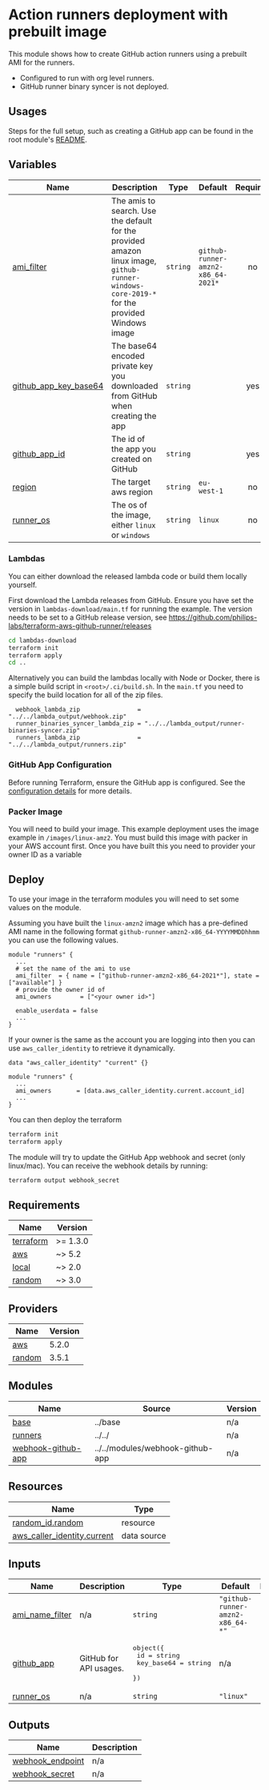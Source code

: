 # Action runners deployment with prebuilt image

This module shows how to create GitHub action runners using a prebuilt AMI for the runners.

- Configured to run with org level runners.
- GitHub runner binary syncer is not deployed.

## Usages

Steps for the full setup, such as creating a GitHub app can be found in the root module's [README](../../README.md).

## Variables

| Name | Description | Type | Default | Required |
|------|-------------|------|---------|:--------:|
| <a name="input_ami_filter"></a> [ami\_filter](#input\_ami\_filter) | The amis to search.  Use the default for the provided amazon linux image, `github-runner-windows-core-2019-*` for the provided Windows image | `string` | `github-runner-amzn2-x86_64-2021*` | no |
| <a name="input_github_app_key_base64"></a> [github\_app\_key\_base64](#input\_github\_app\_key\_base64) | The base64 encoded private key you downloaded from GitHub when creating the app | `string` | | yes |
| <a name="input_github_app_id"></a> [github\_app\_id](#input\_github\_app\_id) | The id of the app you created on GitHub | `string` | | yes |
| <a name="input_region"></a> [region](#input\_region) | The target aws region | `string` | `eu-west-1` | no |
| <a name="input_runner_os"></a> [runner\_os](#input\_runner\_os) | The os of the image, either `linux` or `windows` | `string` | `linux` | no |

### Lambdas

You can either download the released lambda code or build them locally yourself.

First download the Lambda releases from GitHub. Ensure you have set the version in `lambdas-download/main.tf` for running the example. The version needs to be set to a GitHub release version, see https://github.com/philips-labs/terraform-aws-github-runner/releases

```bash
cd lambdas-download
terraform init
terraform apply
cd ..
```

Alternatively you can build the lambdas locally with Node or Docker, there is a simple build script in `<root>/.ci/build.sh`. In the `main.tf` you need to specify the build location for all of the zip files.

```hcl
  webhook_lambda_zip                = "../../lambda_output/webhook.zip"
  runner_binaries_syncer_lambda_zip = "../../lambda_output/runner-binaries-syncer.zip"
  runners_lambda_zip                = "../../lambda_output/runners.zip"
```

### GitHub App Configuration

Before running Terraform, ensure the GitHub app is configured. See the [configuration details](../../README.md#usages) for more details.

### Packer Image

You will need to build your image. This example deployment uses the image example in `/images/linux-amz2`. You must build this image with packer in your AWS account first. Once you have built this you need to provider your owner ID as a variable

## Deploy

To use your image in the terraform modules you will need to set some values on the module.

Assuming you have built the `linux-amzn2` image which has a pre-defined AMI name in the following format `github-runner-amzn2-x86_64-YYYYMMDDhhmm` you can use the following values.

```hcl
module "runners" {
  ...
  # set the name of the ami to use
  ami_filter  = { name = ["github-runner-amzn2-x86_64-2021*"], state = ["available"] }
  # provide the owner id of
  ami_owners        = ["<your owner id>"]

  enable_userdata = false
  ...
}
```

If your owner is the same as the account you are logging into then you can use `aws_caller_identity` to retrieve it dynamically.

```hcl
data "aws_caller_identity" "current" {}

module "runners" {
  ...
  ami_owners       = [data.aws_caller_identity.current.account_id]
  ...
}
```

You can then deploy the terraform

```bash
terraform init
terraform apply
```

The module will try to update the GitHub App webhook and secret (only linux/mac). You can receive the webhook details by running:

```bash
terraform output webhook_secret
```

<!-- BEGIN_TF_DOCS -->
## Requirements

| Name | Version |
|------|---------|
| <a name="requirement_terraform"></a> [terraform](#requirement\_terraform) | >= 1.3.0 |
| <a name="requirement_aws"></a> [aws](#requirement\_aws) | ~> 5.2 |
| <a name="requirement_local"></a> [local](#requirement\_local) | ~> 2.0 |
| <a name="requirement_random"></a> [random](#requirement\_random) | ~> 3.0 |

## Providers

| Name | Version |
|------|---------|
| <a name="provider_aws"></a> [aws](#provider\_aws) | 5.2.0 |
| <a name="provider_random"></a> [random](#provider\_random) | 3.5.1 |

## Modules

| Name | Source | Version |
|------|--------|---------|
| <a name="module_base"></a> [base](#module\_base) | ../base | n/a |
| <a name="module_runners"></a> [runners](#module\_runners) | ../../ | n/a |
| <a name="module_webhook-github-app"></a> [webhook-github-app](#module\_webhook-github-app) | ../../modules/webhook-github-app | n/a |

## Resources

| Name | Type |
|------|------|
| [random_id.random](https://registry.terraform.io/providers/hashicorp/random/latest/docs/resources/id) | resource |
| [aws_caller_identity.current](https://registry.terraform.io/providers/hashicorp/aws/latest/docs/data-sources/caller_identity) | data source |

## Inputs

| Name | Description | Type | Default | Required |
|------|-------------|------|---------|:--------:|
| <a name="input_ami_name_filter"></a> [ami\_name\_filter](#input\_ami\_name\_filter) | n/a | `string` | `"github-runner-amzn2-x86_64-*"` | no |
| <a name="input_github_app"></a> [github\_app](#input\_github\_app) | GitHub for API usages. | <pre>object({<br>    id         = string<br>    key_base64 = string<br>  })</pre> | n/a | yes |
| <a name="input_runner_os"></a> [runner\_os](#input\_runner\_os) | n/a | `string` | `"linux"` | no |

## Outputs

| Name | Description |
|------|-------------|
| <a name="output_webhook_endpoint"></a> [webhook\_endpoint](#output\_webhook\_endpoint) | n/a |
| <a name="output_webhook_secret"></a> [webhook\_secret](#output\_webhook\_secret) | n/a |
<!-- END_TF_DOCS -->

